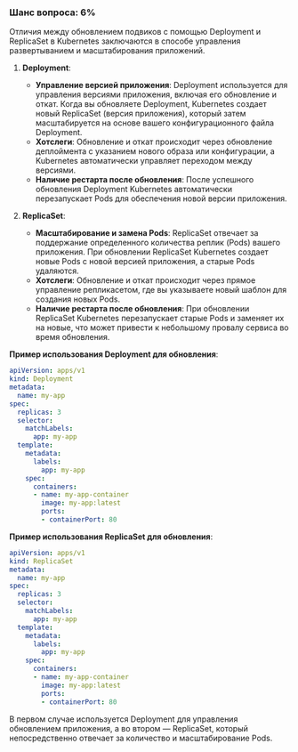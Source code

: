 ### Шанс вопроса: 6%

Отличия между обновлением подвиков с помощью Deployment и ReplicaSet в Kubernetes заключаются в способе управления развертыванием и масштабирования приложений.

1. **Deployment**:
   - **Управление версией приложения**: Deployment используется для управления версиями приложения, включая его обновление и откат. Когда вы обновляете Deployment, Kubernetes создает новый ReplicaSet (версия приложения), который затем масштабируется на основе вашего конфигурационного файла Deployment.
   - **Хотслеги**: Обновление и откат происходит через обновление деплоймента с указанием нового образа или конфигурации, а Kubernetes автоматически управляет переходом между версиями.
   - **Наличие рестарта после обновления**: После успешного обновления Deployment Kubernetes автоматически перезапускает Pods для обеспечения новой версии приложения.

2. **ReplicaSet**:
   - **Масштабирование и замена Pods**: ReplicaSet отвечает за поддержание определенного количества реплик (Pods) вашего приложения. При обновлении ReplicaSet Kubernetes создает новые Pods с новой версией приложения, а старые Pods удаляются.
   - **Хотслеги**: Обновление и откат происходит через прямое управление репликасетом, где вы указываете новый шаблон для создания новых Pods.
   - **Наличие рестарта после обновления**: При обновлении ReplicaSet Kubernetes перезапускает старые Pods и заменяет их на новые, что может привести к небольшому провалу сервиса во время обновления.

**Пример использования Deployment для обновления**:
```yaml
apiVersion: apps/v1
kind: Deployment
metadata:
  name: my-app
spec:
  replicas: 3
  selector:
    matchLabels:
      app: my-app
  template:
    metadata:
      labels:
        app: my-app
    spec:
      containers:
      - name: my-app-container
        image: my-app:latest
        ports:
        - containerPort: 80
```
**Пример использования ReplicaSet для обновления**:
```yaml
apiVersion: apps/v1
kind: ReplicaSet
metadata:
  name: my-app
spec:
  replicas: 3
  selector:
    matchLabels:
      app: my-app
  template:
    metadata:
      labels:
        app: my-app
    spec:
      containers:
      - name: my-app-container
        image: my-app:latest
        ports:
        - containerPort: 80
```
В первом случае используется Deployment для управления обновлением приложения, а во втором — ReplicaSet, который непосредственно отвечает за количество и масштабирование Pods.